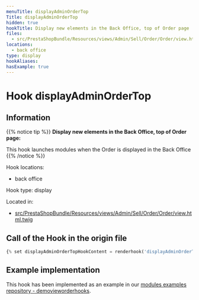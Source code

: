 ```yaml
---
menuTitle: displayAdminOrderTop
Title: displayAdminOrderTop
hidden: true
hookTitle: Display new elements in the Back Office, top of Order page
files:
  - src/PrestaShopBundle/Resources/views/Admin/Sell/Order/Order/view.html.twig
locations:
  - back office
type: display
hookAliases:
hasExample: true
---
```


# Hook displayAdminOrderTop

## Information

{{% notice tip %}}
**Display new elements in the Back Office, top of Order page:** 

This hook launches modules when the Order is displayed in the Back Office
{{% /notice %}}

Hook locations: 
  - back office

Hook type: display

Located in: 
  - [src/PrestaShopBundle/Resources/views/Admin/Sell/Order/Order/view.html.twig](https://github.com/PrestaShop/PrestaShop/blob/8.0.x/src/PrestaShopBundle/Resources/views/Admin/Sell/Order/Order/view.html.twig)

## Call of the Hook in the origin file

```php
{% set displayAdminOrderTopHookContent = renderhook('displayAdminOrderTop', {'id_order': orderForViewing.id}) %}
```

## Example implementation

This hook has been implemented as an example in our [modules examples repository - demovieworderhooks](https://github.com/PrestaShop/example-modules/tree/master/demovieworderhooks).